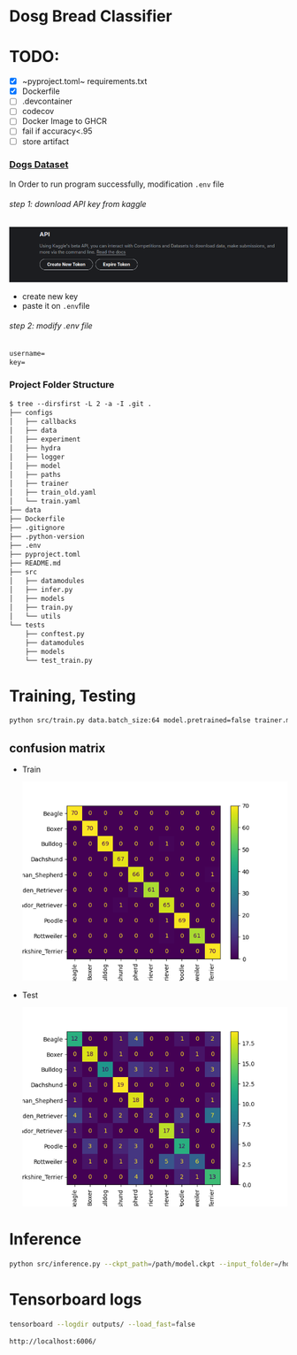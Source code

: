 # Dosg Bread Classifier

# TODO:
- [X] ~pyproject.toml~ requirements.txt
- [X] Dockerfile
- [ ] .devcontainer
- [ ] codecov
- [ ] Docker Image to GHCR
- [ ] fail if accuracy<.95 
- [ ] store artifact

### [Dogs Dataset](https://www.kaggle.com/datasets/khushikhushikhushi/dog-breed-image-dataset)
In Order to run program successfully, modification `.env` file
###### step 1: download API key from kaggle
![kaggle key](./assets/kaggle_key.png)
- create new key
- paste it on `.env`file

###### step 2: modify .env file
```
username=
key=
```


### Project Folder Structure
```sh.
$ tree --dirsfirst -L 2 -a -I .git .
├── configs
│   ├── callbacks
│   ├── data
│   ├── experiment
│   ├── hydra
│   ├── logger
│   ├── model
│   ├── paths
│   ├── trainer
│   ├── train_old.yaml
│   └── train.yaml
├── data
├── Dockerfile
├── .gitignore
├── .python-version
├── .env
├── pyproject.toml
├── README.md
├── src
│   ├── datamodules
│   ├── infer.py
│   ├── models
│   ├── train.py
│   └── utils
└── tests
    ├── conftest.py
    ├── datamodules
    ├── models
    └── test_train.py

```

# Training, Testing
```sh
python src/train.py data.batch_size:64 model.pretrained=false trainer.max_epochs=10
```
## confusion matrix
- Train

    ![Training](./assets/confusion_matrix(train).png)

- Test

    ![Testing](./assets/confusion_matrix(test).png)



# Inference
```sh 
python src/inference.py --ckpt_path=/path/model.ckpt --input_folder=/home/path_folder --output_folder=/home/path_folder
```


# Tensorboard logs
```sh
tensorboard --logdir outputs/ --load_fast=false
```

```website
http://localhost:6006/
```
